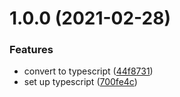 # 1.0.0 (2021-02-28)


### Features

* convert to typescript ([44f8731](https://github.com/cheesebit/partition/commit/44f8731db70cc904f4c7bd1e369c24791b32409b))
* set up typescript ([700fe4c](https://github.com/cheesebit/partition/commit/700fe4cd32fadfabd44891b11729bc2ef47deec5))
